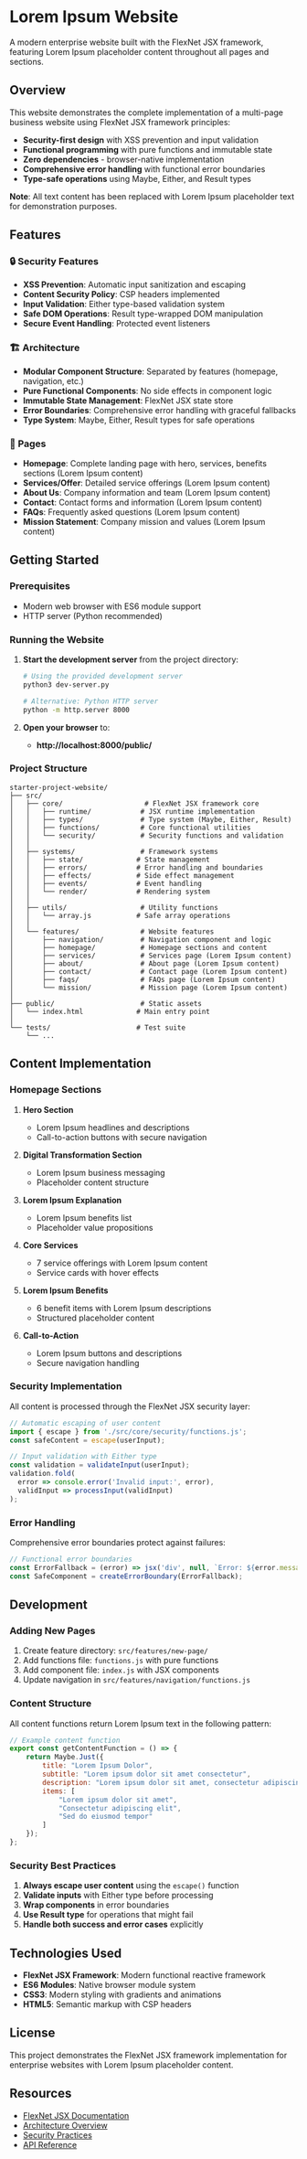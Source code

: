 # Lorem Ipsum Website

A modern enterprise website built with the FlexNet JSX framework, featuring Lorem Ipsum placeholder content throughout all pages and sections.

## Overview

This website demonstrates the complete implementation of a multi-page business website using FlexNet JSX framework principles:

- **Security-first design** with XSS prevention and input validation
- **Functional programming** with pure functions and immutable state
- **Zero dependencies** - browser-native implementation
- **Comprehensive error handling** with functional error boundaries
- **Type-safe operations** using Maybe, Either, and Result types

**Note**: All text content has been replaced with Lorem Ipsum placeholder text for demonstration purposes.

## Features

### 🔒 Security Features
- **XSS Prevention**: Automatic input sanitization and escaping
- **Content Security Policy**: CSP headers implemented
- **Input Validation**: Either type-based validation system
- **Safe DOM Operations**: Result type-wrapped DOM manipulation
- **Secure Event Handling**: Protected event listeners

### 🏗️ Architecture
- **Modular Component Structure**: Separated by features (homepage, navigation, etc.)
- **Pure Functional Components**: No side effects in component logic
- **Immutable State Management**: FlexNet JSX state store
- **Error Boundaries**: Comprehensive error handling with graceful fallbacks
- **Type System**: Maybe, Either, Result types for safe operations

### 📱 Pages
- **Homepage**: Complete landing page with hero, services, benefits sections (Lorem Ipsum content)
- **Services/Offer**: Detailed service offerings (Lorem Ipsum content)
- **About Us**: Company information and team (Lorem Ipsum content)
- **Contact**: Contact forms and information (Lorem Ipsum content)
- **FAQs**: Frequently asked questions (Lorem Ipsum content)
- **Mission Statement**: Company mission and values (Lorem Ipsum content)

## Getting Started

### Prerequisites
- Modern web browser with ES6 module support
- HTTP server (Python recommended)

### Running the Website

1. **Start the development server** from the project directory:
   ```bash
   # Using the provided development server
   python3 dev-server.py
   
   # Alternative: Python HTTP server
   python -m http.server 8000
   ```

2. **Open your browser** to:
   - **http://localhost:8000/public/**

### Project Structure

```
starter-project-website/
├── src/
│   ├── core/                    # FlexNet JSX framework core
│   │   ├── runtime/            # JSX runtime implementation
│   │   ├── types/              # Type system (Maybe, Either, Result)
│   │   ├── functions/          # Core functional utilities
│   │   └── security/           # Security functions and validation
│   │
│   ├── systems/                # Framework systems
│   │   ├── state/             # State management
│   │   ├── errors/            # Error handling and boundaries
│   │   ├── effects/           # Side effect management
│   │   ├── events/            # Event handling
│   │   └── render/            # Rendering system
│   │
│   ├── utils/                  # Utility functions
│   │   └── array.js           # Safe array operations
│   │
│   └── features/               # Website features
│       ├── navigation/         # Navigation component and logic
│       ├── homepage/           # Homepage sections and content
│       ├── services/           # Services page (Lorem Ipsum content)
│       ├── about/              # About page (Lorem Ipsum content)
│       ├── contact/            # Contact page (Lorem Ipsum content)
│       ├── faqs/               # FAQs page (Lorem Ipsum content)
│       └── mission/            # Mission page (Lorem Ipsum content)
│
├── public/                     # Static assets
│   └── index.html             # Main entry point
│
└── tests/                     # Test suite
    └── ...
```

## Content Implementation

### Homepage Sections

1. **Hero Section**
   - Lorem Ipsum headlines and descriptions
   - Call-to-action buttons with secure navigation

2. **Digital Transformation Section**
   - Lorem Ipsum business messaging
   - Placeholder content structure

3. **Lorem Ipsum Explanation**
   - Lorem Ipsum benefits list
   - Placeholder value propositions

4. **Core Services**
   - 7 service offerings with Lorem Ipsum content
   - Service cards with hover effects

5. **Lorem Ipsum Benefits**
   - 6 benefit items with Lorem Ipsum descriptions
   - Structured placeholder content

6. **Call-to-Action**
   - Lorem Ipsum buttons and descriptions
   - Secure navigation handling

### Security Implementation

All content is processed through the FlexNet JSX security layer:

```javascript
// Automatic escaping of user content
import { escape } from './src/core/security/functions.js';
const safeContent = escape(userInput);

// Input validation with Either type
const validation = validateInput(userInput);
validation.fold(
  error => console.error('Invalid input:', error),
  validInput => processInput(validInput)
);
```

### Error Handling

Comprehensive error boundaries protect against failures:

```javascript
// Functional error boundaries
const ErrorFallback = (error) => jsx('div', null, `Error: ${error.message}`);
const SafeComponent = createErrorBoundary(ErrorFallback);
```

## Development

### Adding New Pages

1. Create feature directory: `src/features/new-page/`
2. Add functions file: `functions.js` with pure functions
3. Add component file: `index.js` with JSX components
4. Update navigation in `src/features/navigation/functions.js`

### Content Structure

All content functions return Lorem Ipsum text in the following pattern:

```javascript
// Example content function
export const getContentFunction = () => {
    return Maybe.Just({
        title: "Lorem Ipsum Dolor",
        subtitle: "Lorem ipsum dolor sit amet consectetur",
        description: "Lorem ipsum dolor sit amet, consectetur adipiscing elit...",
        items: [
            "Lorem ipsum dolor sit amet",
            "Consectetur adipiscing elit",
            "Sed do eiusmod tempor"
        ]
    });
};
```

### Security Best Practices

1. **Always escape user content** using the `escape()` function
2. **Validate inputs** with Either type before processing
3. **Wrap components** in error boundaries
4. **Use Result type** for operations that might fail
5. **Handle both success and error cases** explicitly

## Technologies Used

- **FlexNet JSX Framework**: Modern functional reactive framework
- **ES6 Modules**: Native browser module system
- **CSS3**: Modern styling with gradients and animations
- **HTML5**: Semantic markup with CSP headers

## License

This project demonstrates the FlexNet JSX framework implementation for enterprise websites with Lorem Ipsum placeholder content.

## Resources

- [FlexNet JSX Documentation](../README.md)
- [Architecture Overview](../ARCHITECTUREOVERVIEW.md)
- [Security Practices](../security-practices.md)
- [API Reference](../api-reference.md) 